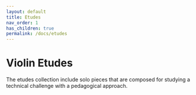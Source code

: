 ```yaml
---
layout: default
title: Etudes
nav_order: 1
has_children: true
permalink: /docs/etudes
---
```


# Violin Etudes
The etudes collection include solo pieces that are composed for studying a technical challenge with a pedagogical approach.
